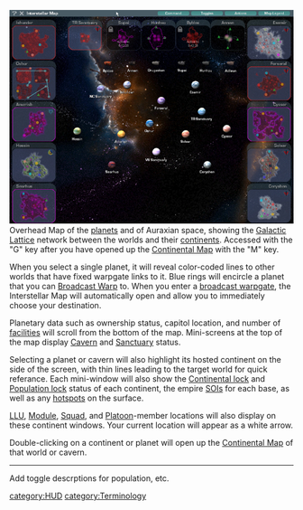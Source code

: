 ![](images/InterstellarMap.jpg "fig:InterstellarMap.jpg") Overhead Map of the
[planets](planet.md) and of Auraxian space, showing the
[Galactic Lattice](Galactic_Lattice.md) network between the
worlds and their [continents](continent.md). Accessed with the
"G" key after you have opened up the [Continental
Map](Continental_Map.md) with the "M" key.

When you select a single planet, it will reveal color-coded lines to
other worlds that have fixed warpgate links to it. Blue rings will
encircle a planet that you can [Broadcast Warp](broadcast.md)
to. When you enter a [broadcast
warpgate](broadcast_warpgate.md), the Interstellar Map will
automatically open and allow you to immediately choose your destination.

Planetary data such as ownership status, capitol location, and number of
[facilities](facilities.md) will scroll from the bottom of the
map. Mini-screens at the top of the map display
[Cavern](caverns.md) and [Sanctuary](Sanctuary.md)
status.

Selecting a planet or cavern will also highlight its hosted continent on
the side of the screen, with thin lines leading to the target world for
quick referance. Each mini-window will also show the [Continental
lock](Continental_lock.md) and [Population
lock](Population_lock.md) status of each continent, the empire
[SOIs](Sphere_of_Influence.md) for each base, as well as any
[hotspots](hotspot.md) on the surface.

[LLU](Lattice_Logic_Unit.md), [Module](Modules.md),
[Squad](Squad.md), and [Platoon](Platoon.md)-member
locations will also display on these continent windows. Your current
location will appear as a white arrow.

Double-clicking on a continent or planet will open up the [Continental
Map](Continental_Map.md) of that world or cavern.

---

Add toggle descrptions for population, etc.

[category:HUD](category:HUD.md)
[category:Terminology](category:Terminology.md)
